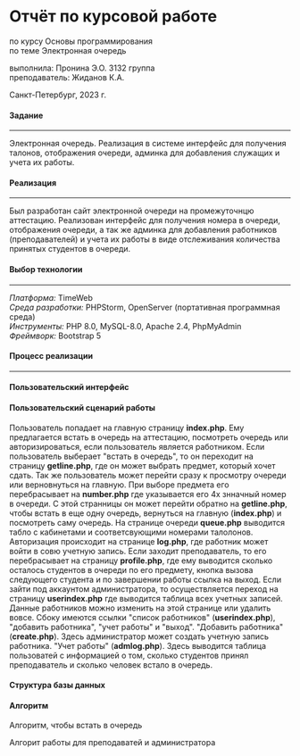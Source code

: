 Отчёт по курсовой работе
========================
по курсу Основы программирования  
по теме Электронная очередь

выполнила: Пронина Э.О. 3132 группа  
преподаватель: Жиданов К.А.

Санкт-Петербург, 2023 г. 

#### Задание
------------------------
Электронная очередь. Реализация в системе интерфейс для получения талонов, отображения очереди, админка для добавления служащих и учета их работы.

#### Реализация
------------------------
Был разработан сайт электронной очереди на промежуточнцю аттестацию. Реализован интерфейс для получения номера в очереди, отображения очереди, а так же админка для добавления работников (преподавателей) и учета их работы в виде отслеживания количества принятых студентов в очереди.

#### Выбор технологии
------------------------
*Платформа:* TimeWeb  
*Среда разработки:* PHPStorm, OpenServer (портативная программная среда)  
*Инструменты:* PHP 8.0, MySQL-8.0, Apache 2.4, PhpMyAdmin  
*Фреймворк:* Bootstrap 5  

#### Процесс реализации
------------------------
#### Пользовательский интерфейс



#### Пользовательский сценарий работы

Пользователь попадает на главную страницу **index.php**.
Ему предлагается встать в очередь на аттестацию, посмотреть очередь или авторизироваться, если пользователь является работником.
Если пользователь выберает "встать в очередь", то он переходит на страницу **getline.php**, где он может выбрать предмет, который хочет сдать. Так же пользователь может перейти сразу к просмотру очереди или верновнуться на главную.
При выборе предмета его перебрасывает на **number.php** где указывается его 4х знначный номер в очереди. С этой странницы он может перейти обратно на **getline.php**, чтобы встать в еще одну очередь, вернуться на главную (**index.php**) и посмотреть саму очередь.
На странице очереди **queue.php** выводится табло с кабинетами и соответсвующими номерами талолонов.
Авторизация происходит на странице **log.php**, где работник может войти в совю учетную запись.
Если заходит преподаватель, то его перебрасывает на страницу **profile.php**, где ему выводится сколько осталось студентов в очереди по его предмету, кнопка вызова следующего студента и по завершении работы ссылка на выход.
Если зайти под аккаунтом администратора, то осуществляется переход на страницу **userindex.php** где выводится таблица всех учетных записей. Данные работников можно изменить на этой странице или удалить вовсе.
Сбоку имеются ссылки "список работников" (**userindex.php**), "добавить работника", "учет работы" и "выход".
"Добавить работника" (**create.php**). Здесь администратор может создать учетную запись работника.
"Учет работы" (**admlog.php**). Здесь выводится таблица пользоватей с информацией о том, сколько студентов принял преподаватель и сколько человек встало в очередь.


#### Структура базы данных




#### Алгоритм

Алгоритм, чтобы встать в очередь


Алгорит работы для преподаватей и администратора


